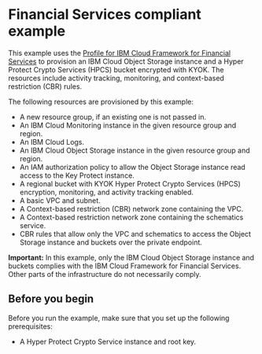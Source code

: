 # Financial Services compliant example

This example uses the [Profile for IBM Cloud Framework for Financial Services](https://github.com/terraform-ibm-modules/terraform-ibm-cos/tree/main/modules/fscloud) to provision an IBM Cloud Object Storage instance and a Hyper Protect Crypto Services (HPCS) bucket encrypted with KYOK. The resources include activity tracking, monitoring, and context-based restriction (CBR) rules.


The following resources are provisioned by this example:

- A new resource group, if an existing one is not passed in.
- An IBM Cloud Monitoring instance in the given resource group and region.
- An IBM Cloud Logs.
- An IBM Cloud Object Storage instance in the given resource group and region.
- An IAM authorization policy to allow the Object Storage instance read access to the Key Protect instance.
- A regional bucket with KYOK Hyper Protect Crypto Services (HPCS) encryption, monitoring, and activity tracking enabled.
- A basic VPC and subnet.
- A Context-based restriction (CBR) network zone containing the VPC.
- A Context-based restriction network zone containing the schematics service.
- CBR rules that allow only the VPC and schematics to access the Object Storage instance and buckets over the private endpoint.

**Important:** In this example, only the IBM Cloud Object Storage instance and buckets complies with the IBM Cloud Framework for Financial Services. Other parts of the infrastructure do not necessarily comply.

## Before you begin

Before you run the example, make sure that you set up the following prerequisites:

- A Hyper Protect Crypto Service instance and root key.
